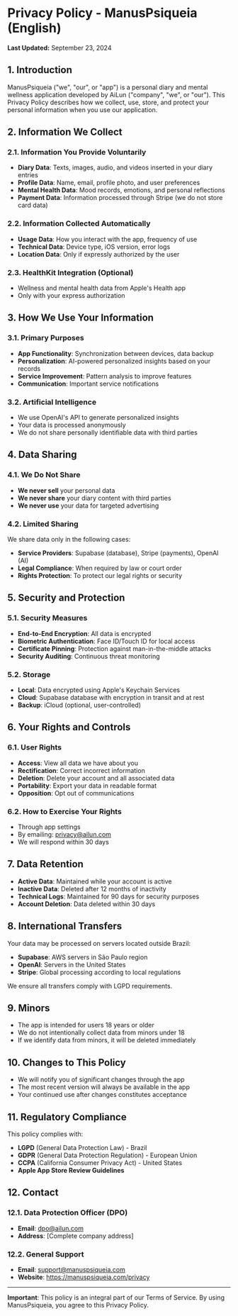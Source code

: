 # Privacy Policy - ManusPsiqueia (English)

**Last Updated:** September 23, 2024

## 1. Introduction

ManusPsiqueia ("we", "our", or "app") is a personal diary and mental wellness application developed by AiLun ("company", "we", or "our"). This Privacy Policy describes how we collect, use, store, and protect your personal information when you use our application.

## 2. Information We Collect

### 2.1. Information You Provide Voluntarily
- **Diary Data**: Texts, images, audio, and videos inserted in your diary entries
- **Profile Data**: Name, email, profile photo, and user preferences
- **Mental Health Data**: Mood records, emotions, and personal reflections
- **Payment Data**: Information processed through Stripe (we do not store card data)

### 2.2. Information Collected Automatically
- **Usage Data**: How you interact with the app, frequency of use
- **Technical Data**: Device type, iOS version, error logs
- **Location Data**: Only if expressly authorized by the user

### 2.3. HealthKit Integration (Optional)
- Wellness and mental health data from Apple's Health app
- Only with your express authorization

## 3. How We Use Your Information

### 3.1. Primary Purposes
- **App Functionality**: Synchronization between devices, data backup
- **Personalization**: AI-powered personalized insights based on your records
- **Service Improvement**: Pattern analysis to improve features
- **Communication**: Important service notifications

### 3.2. Artificial Intelligence
- We use OpenAI's API to generate personalized insights
- Your data is processed anonymously
- We do not share personally identifiable data with third parties

## 4. Data Sharing

### 4.1. We Do Not Share
- **We never sell** your personal data
- **We never share** your diary content with third parties
- **We never use** your data for targeted advertising

### 4.2. Limited Sharing
We share data only in the following cases:
- **Service Providers**: Supabase (database), Stripe (payments), OpenAI (AI)
- **Legal Compliance**: When required by law or court order
- **Rights Protection**: To protect our legal rights or security

## 5. Security and Protection

### 5.1. Security Measures
- **End-to-End Encryption**: All data is encrypted
- **Biometric Authentication**: Face ID/Touch ID for local access
- **Certificate Pinning**: Protection against man-in-the-middle attacks
- **Security Auditing**: Continuous threat monitoring

### 5.2. Storage
- **Local**: Data encrypted using Apple's Keychain Services
- **Cloud**: Supabase database with encryption in transit and at rest
- **Backup**: iCloud (optional, user-controlled)

## 6. Your Rights and Controls

### 6.1. User Rights
- **Access**: View all data we have about you
- **Rectification**: Correct incorrect information
- **Deletion**: Delete your account and all associated data
- **Portability**: Export your data in readable format
- **Opposition**: Opt out of communications

### 6.2. How to Exercise Your Rights
- Through app settings
- By emailing: privacy@ailun.com
- We will respond within 30 days

## 7. Data Retention

- **Active Data**: Maintained while your account is active
- **Inactive Data**: Deleted after 12 months of inactivity
- **Technical Logs**: Maintained for 90 days for security purposes
- **Account Deletion**: Data deleted within 30 days

## 8. International Transfers

Your data may be processed on servers located outside Brazil:
- **Supabase**: AWS servers in São Paulo region
- **OpenAI**: Servers in the United States
- **Stripe**: Global processing according to local regulations

We ensure all transfers comply with LGPD requirements.

## 9. Minors

- The app is intended for users 18 years or older
- We do not intentionally collect data from minors under 18
- If we identify data from minors, it will be deleted immediately

## 10. Changes to This Policy

- We will notify you of significant changes through the app
- The most recent version will always be available in the app
- Your continued use after changes constitutes acceptance

## 11. Regulatory Compliance

This policy complies with:
- **LGPD** (General Data Protection Law) - Brazil
- **GDPR** (General Data Protection Regulation) - European Union
- **CCPA** (California Consumer Privacy Act) - United States
- **Apple App Store Review Guidelines**

## 12. Contact

### 12.1. Data Protection Officer (DPO)
- **Email**: dpo@ailun.com
- **Address**: [Complete company address]

### 12.2. General Support
- **Email**: support@manuspsiqueia.com
- **Website**: https://manuspsiqueia.com/privacy

---

**Important**: This policy is an integral part of our Terms of Service. By using ManusPsiqueia, you agree to this Privacy Policy.